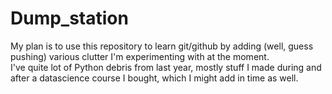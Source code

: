 # Dump_station

My plan is to use this repository to learn git/github by adding (well, guess pushing) various clutter I'm experimenting with at the moment.  
I've quite lot of Python debris from last year, mostly stuff I made during and after a datascience course I bought, which I might add in time as well.

